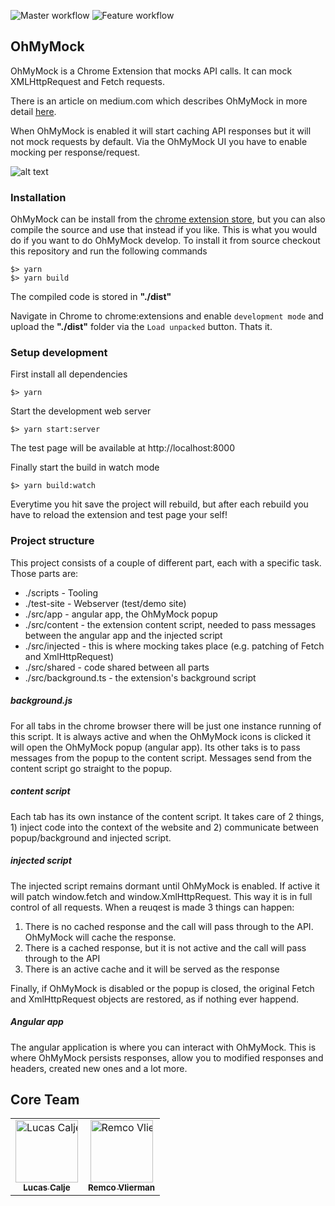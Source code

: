 ![Master workflow](https://github.com/scaljeri/oh-my-mock/actions/workflows/master.yml/badge.svg)
![Feature workflow](https://github.com/scaljeri/oh-my-mock/actions/workflows/feature.yml/badge.svg)

## OhMyMock

OhMyMock is a Chrome Extension that mocks API calls. It can mock XMLHttpRequest and Fetch requests. 

There is an article on medium.com which describes OhMyMock in more detail [here](https://medium.com/p/875ac5d85999/edit).

When OhMyMock is enabled it will start caching API responses but it will not
mock requests by default. Via the OhMyMock UI you have to enable mocking per response/request.

![alt text](https://github.com/scaljeri/oh-my-mock/blob/master/images/oh-my-mock-overview.png?raw=true)

### Installation
OhMyMock can be install from the 
[chrome extension store](https://chrome.google.com/webstore/detail/oh-my-mock/egadlcooejllkdejejkhibmaphidmock), 
but you can also compile the source and use that instead if you like. This is what you would do if you want to do OhMyMock develop. 
To install it from source checkout this repository and run the following commands

    $> yarn
    $> yarn build

The compiled code is stored in **"./dist"**

Navigate in Chrome to chrome:extensions and enable `development mode` and upload the **"./dist"** folder via the `Load unpacked` button. Thats it.

### Setup development
First install all dependencies

    $> yarn

Start the development web server

    $> yarn start:server

The test page will be available at http://localhost:8000

Finally start the build in watch mode

    $> yarn build:watch

Everytime you hit save the project will rebuild, but after each rebuild you have to reload the extension and test page your self!

### Project structure
This project consists of a couple of different part, each with a specific task. Those parts are:

  * ./scripts           - Tooling
  * ./test-site         - Webserver (test/demo site)
  * ./src/app           - angular app, the OhMyMock popup
  * ./src/content       - the extension content script, needed to pass messages between
                          the angular app and the injected script
  * ./src/injected      - this is where mocking takes place (e.g. patching of Fetch and XmlHttpRequest)
  * ./src/shared        - code shared between all parts
  * ./src/background.ts - the extension's background script

##### background.js
For all tabs in the chrome browser there will be just one instance running of this script. It is
always active and when the OhMyMock icons is clicked it will open the OhMyMock popup (angular app). 
Its other taks is to pass messages from the popup to the content script. Messages send from the 
content script go straight to the popup. 

##### content script
Each tab has its own instance of the content script. It takes care of 2 things, 1) inject code into the context of the website and 2) communicate between popup/background and injected script. 

##### injected script
The injected script remains dormant until OhMyMock is enabled. If active it will patch window.fetch 
and window.XmlHttpRequest. This way it is in full control of all requests. When a reuqest is made 3
things can happen:

   1) There is no cached response and the call will pass through to the API. OhMyMock will cache
      the response.
   2) There is a cached response, but it is not active and the call will pass through to the API
   3) There is an active cache and it will be served as the response

Finally, if OhMyMock is disabled or the popup is closed, the original Fetch and XmlHttpRequest objects
are restored, as if nothing ever happend.

##### Angular app
The angular application is where you can interact with OhMyMock. This is where OhMyMock persists 
responses, allow you to modified responses and headers, created new ones and a lot more.

## Core Team

<table border="0">
  <tr style="border:none">
    <td align="center">
      <a style="white-space:nowrap"
        href="https://github.com/scaljeri">
        <img style="max-width:100px" src="https://avatars2.githubusercontent.com/u/1078741?v=4" width="100px;" alt="Lucas Calje"/></br>
        <sub><b>Lucas Calje</b></sub>
      </a>
    </td>
    <td align="center">
      <a style="white-space:nowrap" 
         href="https://github.com/remco75">
        <img style="max-width:100px" src="https://avatars1.githubusercontent.com/u/5644903?v=4" width="100px;" alt="Remco Vlierman"/></br>
        <sub><b>Remco Vlierman</b></sub></a>
    </td>
  </tr>
</table>
